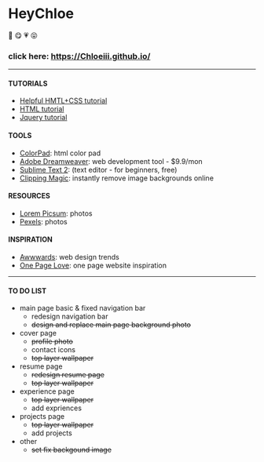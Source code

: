 # HeyChloe
:girl: :yum: :heartpulse: :stuck_out_tongue_closed_eyes:
### click here: https://Chloeiii.github.io/
----
#### TUTORIALS
* [Helpful HMTL+CSS tutorial](https://www.w3.org/Style/Examples/011/firstcss.en.html)    
* [HTML tutorial](https://www.w3schools.com/html/html_intro.asp)    
* [Jquery tutorial](https://www.w3schools.com/JQuery/)    

#### TOOLS
* [ColorPad](http://htmlcolorcodes.com/): html color pad   
* [Adobe Dreamweaver](http://www.adobe.com/cn/products/dreamweaver/free-trial-download.html): web development tool - $9.9/mon  
* [Sublime Text 2](https://www.sublimetext.com/2): (text editor - for beginners, free)   
* [Clipping Magic](https://clippingmagic.com/): instantly remove image backgrounds online

#### RESOURCES
* [Lorem Picsum](https://picsum.photos/): photos  
* [Pexels](https://www.pexels.com/): photos  

#### INSPIRATION
* [Awwwards](https://www.awwwards.com/): web design trends   
* [One Page Love](https://onepagelove.com/): one page website inspiration  
----

#### TO DO LIST
* main page basic & fixed navigation bar 
	* redesign navigation bar
	* ~~design and replace main page background photo~~    
* cover page
	* ~~profile photo~~
	* contact icons
	* ~~top layer wallpaper~~
* resume page
	* ~~redesign resume page~~
	* ~~top layer wallpaper~~  
* experience page  
	* ~~top layer wallpaper~~  
	* add expriences
* projects page 
	* ~~top layer wallpaper~~  
	* add projects
* other
	* ~~set fix backgound image~~
